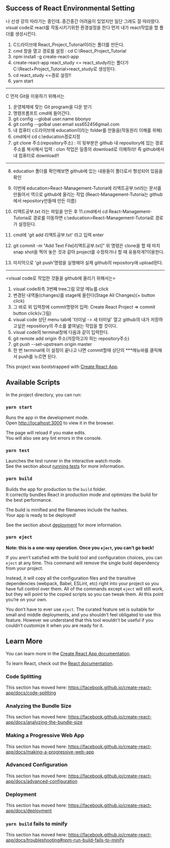 ## Success of React Environmental Setting
나 선생 강의 따라가는 중인데..중간중간 어려움이 있었지만 일단 그래도 잘 따라왔다.
visual code로 react를 작동시키기위한 환경설정을 한다
먼저 내가 react작업을 할 폴더를 생성시킨다.

1. C드라이브에 React_Project_Tutorial이라는 폴더를 만든다.
2. cmd 창을 열고 경로를 설정 : cd C:\React_Project_Tutorial
3. npm install -g create-react-app
4. create-react-app react_study   <= react_study라는 폴더가 C:\React+Project_Tutorial>react_study로 생성된다.
5. cd react_study  <=경로 설정!!
6. yarn start


----------------------------------------------------------------------------------------------------------------------

C
먼저 Git을 이용하기 위해서는 
1. 운영체제에 맞는 Git program을 다운 받기
2. 명령프롬프트 cmd에 들어간다.
3. git config --global user.name bbonyo
4. git config --golbal user.email sss652456gmail.com
5. 내 컴퓨터 c드라이브에 education이라는 folder를 만들음(작동원리 이해를 위해)
6. cmd에서 cd c:\education경로지정
7. git clone 주소(repository주소) :  이 뒷부분은 github 내 repository에 있는 
   경로주소를 복사해서 입력 : clon 작업은 일종의 download로 이해하라! 즉 github에서 내 컴퓨터로 download!!

------------------------------------------------------------------------------------------------------------------------
8. education 폴더를 확인해보면 github에 있는 내용들이 
   폴더로서 형성되어 있음을 확인
9. 이번에 education>React-Management-Tutoria에 리액트공부.txt라는 
   문서를 만들어서 역으로 github에 올리는 작업
   (React-Management-Tutoria는 github에서 repository만들때
    만든 이름)

10. 리액트공부.txt 라는 파일을 만든 후
11.cmd에서 cd React-Management-Tutoria로 경로를 이동하면
   c:\education>React-Management-Tutoria로 경로가 설정된다.
12. cmd에 'git add 리액트공부.txt' 라고 입력 enter
13. git commit -m "Add Text File[리액트공부.txt]"
     위 명령은 clone을 할 때 마치 snap shot을 찍어 놓은 것과
     같아 project를 수정하거나 할 때 유용하게?이용한다.

14. 마지막으로 'git push'명령을 실행해야 실제 github의 
     repository에 upload된다.

--------------------------------------------------------------
<visual code로 작업한 것들을 github에 올리기 위해서는>
1. visual code좌측 3번째 tree그림 모양 메뉴를 click
2. 변경된 내역들(changes)를 stage에 올린다(Stage All Changes)(+ button click)
3. 그 바로 위 입력창에 commit명령어 입력: Create React Project => commit button click(v그림) 
4. visual code 상단 menu tab에 '터미널 -> 새 터미널' 열고 github의 내가 저장하고싶은
    repositiory의 주소를 붙여널는 작업을 할 것이다.
5. visual code의 terminal창에 다음과 같이 입력한다.
6. git remote add origin 주소(저장하고자 하는 repository주소)
7. git push --set-upstream origin master
8. 한 번 terminal에 이 설정이 끝나고 나면 commit할때 상단의 ***메뉴바를 클릭해서 push를 누르면 된다.

This project was bootstrapped with [Create React App](https://github.com/facebook/create-react-app).

## Available Scripts

In the project directory, you can run:

### `yarn start`

Runs the app in the development mode.<br />
Open [http://localhost:3000](http://localhost:3000) to view it in the browser.

The page will reload if you make edits.<br />
You will also see any lint errors in the console.

### `yarn test`

Launches the test runner in the interactive watch mode.<br />
See the section about [running tests](https://facebook.github.io/create-react-app/docs/running-tests) for more information.

### `yarn build`

Builds the app for production to the `build` folder.<br />
It correctly bundles React in production mode and optimizes the build for the best performance.

The build is minified and the filenames include the hashes.<br />
Your app is ready to be deployed!

See the section about [deployment](https://facebook.github.io/create-react-app/docs/deployment) for more information.

### `yarn eject`

**Note: this is a one-way operation. Once you `eject`, you can’t go back!**

If you aren’t satisfied with the build tool and configuration choices, you can `eject` at any time. This command will remove the single build dependency from your project.

Instead, it will copy all the configuration files and the transitive dependencies (webpack, Babel, ESLint, etc) right into your project so you have full control over them. All of the commands except `eject` will still work, but they will point to the copied scripts so you can tweak them. At this point you’re on your own.

You don’t have to ever use `eject`. The curated feature set is suitable for small and middle deployments, and you shouldn’t feel obligated to use this feature. However we understand that this tool wouldn’t be useful if you couldn’t customize it when you are ready for it.

## Learn More

You can learn more in the [Create React App documentation](https://facebook.github.io/create-react-app/docs/getting-started).

To learn React, check out the [React documentation](https://reactjs.org/).

### Code Splitting

This section has moved here: https://facebook.github.io/create-react-app/docs/code-splitting

### Analyzing the Bundle Size

This section has moved here: https://facebook.github.io/create-react-app/docs/analyzing-the-bundle-size

### Making a Progressive Web App

This section has moved here: https://facebook.github.io/create-react-app/docs/making-a-progressive-web-app

### Advanced Configuration

This section has moved here: https://facebook.github.io/create-react-app/docs/advanced-configuration

### Deployment

This section has moved here: https://facebook.github.io/create-react-app/docs/deployment

### `yarn build` fails to minify

This section has moved here: https://facebook.github.io/create-react-app/docs/troubleshooting#npm-run-build-fails-to-minify
